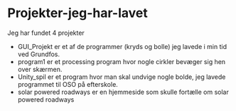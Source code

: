 # Projekter-jeg-har-lavet

Jeg har fundet 4 projekter
- GUI_Projekt er et af de programmer (kryds og bolle) jeg lavede i min tid ved Grundfos. 
- program1 er et processing program hvor nogle cirkler bevæger sig hen over skærmen.
- Unity_spil er et program hvor man skal undvige nogle bolde, jeg lavede programmet til OSO på efterskole.
- solar powered roadways er en hjemmeside som skulle fortælle om solar powered roadways
